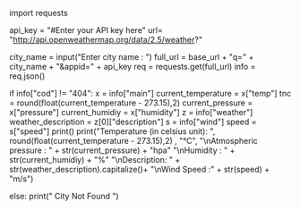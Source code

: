 import requests

api_key = "#Enter your API key here"
url= "http://api.openweathermap.org/data/2.5/weather?"

city_name = input("Enter city name : ") 
full_url = base_url + "q=" + city_name + "&appid=" + api_key
req = requests.get(full_url)
info = req.json() 

if info["cod"] != "404": 
    x = info["main"] 
    current_temperature = x["temp"]
    tnc = round(float(current_temperature - 273.15),2)
    current_pressure = x["pressure"] 
    current_humidiy = x["humidity"] 
    z = info["weather"] 
    weather_description = z[0]["description"]
    s = info["wind"]
    speed = s["speed"]
    print()
    print("Temperature (in celsius unit): ", 
                  round(float(current_temperature - 273.15),2) , "°C",
            "\nAtmospheric pressure : " +
                  str(current_pressure) + "hpa"
            "\nHumidity : " +
                  str(current_humidiy) + "%"
            "\nDescription: " +
                  str(weather_description).capitalize()+
                "\nWind Speed :" + str(speed) + "m/s")

else: 
  print(" City Not Found ")
